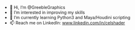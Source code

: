 - 👋 Hi, I’m @GreebleGraphics
- 👀 I’m interested in improving my skills
- 🌱 I’m currently learning Python3 and Maya/Houdini scripting
- 📫 Reach me on LinkedIn: www.linkedin.com/in/celshader

<!---
GreebleGraphics/GreebleGraphics is a ✨ special ✨ repository because its `README.md` (this file) appears on your GitHub profile.
You can click the Preview link to take a look at your changes.
--->
